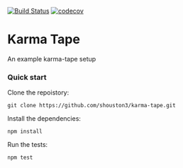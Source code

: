 [![Build Status](https://travis-ci.org/shouston3/karma-tape.svg?branch=travis)](https://travis-ci.org/shouston3/karma-tape)
[![codecov](https://codecov.io/gh/shouston3/karma-tape/branch/master/graph/badge.svg)](https://codecov.io/gh/shouston3/karma-tape)
# Karma Tape

An example karma-tape setup

### Quick start

Clone the repoistory:

```
git clone https://github.com/shouston3/karma-tape.git
```

Install the dependencies:
```
npm install
```

Run the tests:
```
npm test
```
